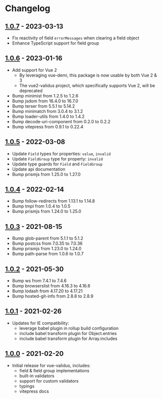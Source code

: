 # Changelog

## [1.0.7] - 2023-03-13

- Fix reactivity of field `errorMessages` when clearing a field object
- Enhance TypeScript support for field group

## [1.0.6] - 2023-01-16

- Add support for Vue 2
  - By leveraging vue-demi, this package is now usable by both Vue 2 & 3
  - The vue2-validus project, which specifically supports Vue 2, will be deprecated
- Bump minimist from 1.2.5 to 1.2.6
- Bump jsdom from 16.4.0 to 16.7.0
- Bump terser from 5.5.1 to 5.14.2
- Bump minimatch from 3.0.4 to 3.1.2
- Bump loader-utils from 1.4.0 to 1.4.2
- Bump decode-uri-component from 0.2.0 to 0.2.2
- Bump vitepress from 0.9.1 to 0.22.4

## [1.0.5] - 2022-03-08

- Update `Field` types for properties: `value`, `invalid`
- Update `FieldGroup` type for property: `invalid`
- Update type guards for `Field` and `FieldGroup`
- Update api documentation
- Bump prismjs from 1.25.0 to 1.27.0

## [1.0.4] - 2022-02-14

- Bump follow-redirects from 1.13.1 to 1.14.8
- Bump tmpl from 1.0.4 to 1.0.5
- Bump prismjs from 1.24.0 to 1.25.0

## [1.0.3] - 2021-08-15

- Bump glob-parent from 5.1.1 to 5.1.2
- Bump postcss from 7.0.35 to 7.0.36
- Bump prismjs from 1.23.0 to 1.24.0
- Bump path-parse from 1.0.6 to 1.0.7

## [1.0.2] - 2021-05-30

- Bump ws from 7.4.1 to 7.4.6
- Bump browserslist from 4.16.3 to 4.16.6
- Bump lodash from 4.17.20 to 4.17.21
- Bump hosted-git-info from 2.8.8 to 2.8.9

## [1.0.1] - 2021-02-26

- Updates for IE compatibility:
  - leverage babel plugin in rollup build configuration
  - include babel transform plugin for Object.entries
  - include babel transform plugin for Array.includes

## [1.0.0] - 2021-02-20

- Initial release for vue-validus, includes:
  - field & field group implementations
  - built-in validators
  - support for custom validators
  - typings
  - vitepress docs

[1.0.7]: https://github.com/dev-tavern/vue-validus/releases/tag/v1.0.7
[1.0.6]: https://github.com/dev-tavern/vue-validus/releases/tag/v1.0.6
[1.0.5]: https://github.com/dev-tavern/vue-validus/releases/tag/v1.0.5
[1.0.4]: https://github.com/dev-tavern/vue-validus/releases/tag/v1.0.4
[1.0.3]: https://github.com/dev-tavern/vue-validus/releases/tag/v1.0.3
[1.0.2]: https://github.com/dev-tavern/vue-validus/releases/tag/v1.0.2
[1.0.1]: https://github.com/dev-tavern/vue-validus/releases/tag/v1.0.1
[1.0.0]: https://github.com/dev-tavern/vue-validus/releases/tag/v1.0.0
